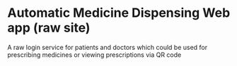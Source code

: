 # Automatic Medicine Dispensing Web app (raw site)

A raw login service for patients and doctors which could be used for prescribing medicines or viewing prescriptions via QR code
